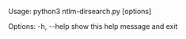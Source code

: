 
Usage: python3 ntlm-dirsearch.py [options]

Options:
 -h, --help                    show this help message and exit

